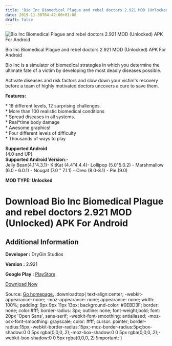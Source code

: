 ```yaml
---
title: 'Bio Inc Biomedical Plague and rebel doctors 2.921 MOD (Unlocked) APK For Android'
date: 2019-11-30T04:42:00+01:00
draft: false
---
```


![Bio Inc Biomedical Plague and rebel doctors 2.921 MOD (Unlocked) APK For Android](https://i0.wp.com/apkhome.net/wp-content/uploads/2019/11/Bio-Inc-Biomedical-Plague-and-rebel-doctors-1.png "Bio Inc Biomedical Plague and rebel doctors 2.921 MOD (Unlocked) APK For Android")

  

Bio Inc Biomedical Plague and rebel doctors 2.921 MOD (Unlocked) APK For Android

Bio Inc is a simulator of biomedical strategies in which you determine the ultimate fate of a victim by developing the most deadly diseases possible.

Activate diseases and risk factors and slow down your victim's recovery before a team of highly motivated doctors uncovers a cure to save them.

**Features:**

\* 18 different levels, 12 surprising challenges.  
\* More than 100 realistic biomedical conditions  
\* Spread diseases in all systems.  
\* Real\*time body damage  
\* Awesome graphics!  
\* Four different levels of difficulty  
\* Thousands of ways to play

**Supported Android**  
{4.0 and UP}  
**Supported Android Version**:-  
Jelly Bean(4.1"4.3.1)- KitKat (4.4"4.4.4)- Lollipop (5.0"5.0.2) - Marshmallow (6.0 - 6.0.1) - Nougat (7.0 " 7.1.1) - Oreo (8.0-8.1) - Pie (9.0)

**MOD TYPE: Unlocked**

Download Bio Inc Biomedical Plague and rebel doctors 2.921 MOD (Unlocked) APK For Android
=========================================================================================

Additional Information
----------------------

**Developer :** DryGin Studios

**Version :** 2.921

**Google Play :** [PlayStore](https://play.google.com/store/apps/details?id=air.com.dryginstudios.bioinc)

  

[Download Now](https://store4app.co/post/bio-inc-biomedical-plague-and-rebel-doctors-2-921-mod-unlocked-apk-for-android_1575046998)

  
Source: [Go homepage.](https://store4app.co/post/bio-inc-biomedical-plague-and-rebel-doctors-2-921-mod-unlocked-apk-for-android_1575046998) .downloadtop{ text-align:center; -webkit-appearance: none; -moz-appearance: none; appearance: none; width: 100%; padding: 9px 9px 11px 13px; background-color: #0EBD3F; border: none; color:#fff; border-radius: 3px; outline: none; font-weight;bold; font: 20px 'Open Sans', sans-serif; -webkit-font-smoothing: antialiased; -moz-osx-font-smoothing: grayscale; color: #fff; cursor: pointer; border-radius:15px;-webkit-border-radius:15px;-moz-border-radius:5px;box-shadow:0 0 5px rgba(0,0,0,.2);-moz-box-shadow:0 0 5px rgba(0,0,0,.2);-webkit-box-shadow:0 0 5px rgba(0,0,0,.2) !important; }